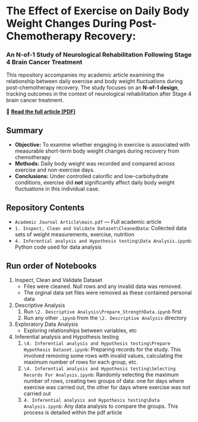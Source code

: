 # The Effect of Exercise on Daily Body Weight Changes During Post-Chemotherapy Recovery:  
### An N-of-1 Study of Neurological Rehabilitation Following Stage 4 Brain Cancer Treatment

This repository accompanies my academic article examining the relationship between daily exercise and body weight fluctuations during post-chemotherapy recovery. The study focuses on an **N-of-1 design**, tracking outcomes in the context of neurological rehabilitation after Stage 4 brain cancer treatment.

📄 **[Read the full article (PDF)](./Academic%20Journal%20Article/Submission/main.pdf)**

## Summary

- **Objective:** To examine whether engaging in exercise is associated with measurable short-term body weight changes during recovery from chemotherapy
- **Methods:** Daily body weight was recorded and compared across exercise and non-exercise days.  
- **Conclusions:** Under controlled calorific and low-carbohydrate conditions, exercise did **not** significantly affect daily body weight fluctuations in this individual case.

## Repository Contents
- `Academic Journal Article\main.pdf` — Full academic article
- `1. Inspect, Clean and Validate Dataset\CleanedData`: Collected data sets of weight measurements, exercise, nutrition
-  `4. Inferential analysis and Hypothesis testing\Data Analysis.ipynb`: Python code used for data analysis

## Run order of Notebooks

1. Inspect, Clean and Validate Dataset
   - Files were cleaned. Null rows and any invalid data was removed.
   - The orginal data set files were removed as these contained personal data
2. Descriptive Analysis
   1. Run `\2. Descriptive Analysis\Prepare_StrengthData.ipynb` first
   2. Run any other `.ipynb` from the `\2. Descriptive Analysis` directory
3. Exploratory Data Analysis
   - Exploring relationships between variables, etc
4. Inferential analysis and Hypothesis testing
   1. `\4. Inferential analysis and Hypothesis testing\Prepare Hypothesis Dataset.ipynb`: Preparing records for the study. This involved removing some rows with invalid values, calculating the maximum number of rows for each group, etc.
   2. `\4. Inferential analysis and Hypothesis testing\Selecting Records For Analysis.ipynb`: Randomly selecting the maximum number of rows, creating two groups of data: one for days where exercise was carried out, the other for days where exercise was not carried out
   3. `4. Inferential analysis and Hypothesis testing\Data Analysis.ipynb`: Any data analysis to compare the groups. This process is detailed within the pdf article
